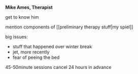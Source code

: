 **Mike Ames, Therapist**

get to know him

mention components of [[preliminary therapy stuff|my spiel]]




big issues:
- stuff that happened over winter break
- jet, more recently
- fear of peeing the bed



45-50minute sessions
cancel 24 hours in advance

